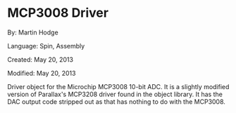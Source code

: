 # MCP3008 Driver

By: Martin Hodge

Language: Spin, Assembly

Created: May 20, 2013

Modified: May 20, 2013

Driver object for the Microchip MCP3008 10-bit ADC. It is a slightly modified version of Parallax's MCP3208 driver found in the object library. It has the DAC output code stripped out as that has nothing to do with the MCP3008.

